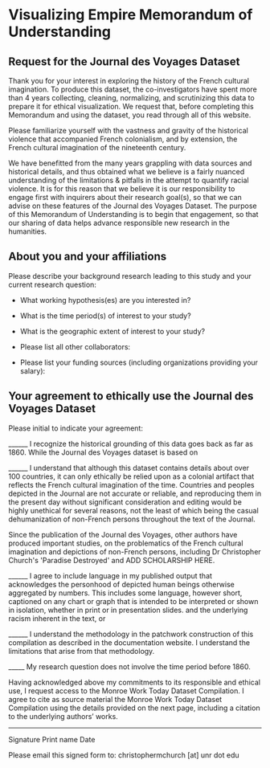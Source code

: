 # Visualizing Empire Memorandum of Understanding

## Request for the Journal des Voyages Dataset

Thank you for your interest in exploring the history of the French cultural imagination. To produce this dataset, the co-investigators have spent more than 4 years collecting, cleaning, normalizing, and scrutinizing this data to prepare it for ethical visualization. We request that, before completing this Memorandum and using the dataset, you read through all of this website.

Please familiarize yourself with the vastness and gravity of the historical violence that accompanied French colonialism, and by extension, the French cultural imagination of the nineteenth century.

We have benefitted from the many years grappling with data sources and historical details, and thus obtained what we believe is a fairly nuanced understanding of the limitations & pitfalls in the attempt to quantify racial violence. It is for this reason that we believe it is our responsibility to engage first with inquirers about their research goal(s), so that we can advise on these features of the Journal des Voyages Dataset. The purpose of this Memorandum of Understanding is to begin that engagement, so that our sharing of data helps advance responsible new research in the humanities.

## About you and your affiliations

Please describe your background research leading to this study and your current research question:
- What working hypothesis(es) are you interested in?

- What is the time period(s) of interest to your study?

- What is the geographic extent of interest to your study?

- Please list all other collaborators:

- Please list your funding sources (including organizations providing your salary):

## Your agreement to ethically use the Journal des Voyages Dataset

Please initial to indicate your agreement:

______ I recognize the historical grounding of this data goes back as far as 1860. While the Journal des Voyages dataset is based on

______ I understand that although this dataset contains details about over 100 countries, it can only ethically be relied upon as a colonial artifact that reflects the French cultural imagination of the time. Countries and peoples depicted in the Journal are not accurate or reliable, and reproducing them in the present day without significant consideration and editing would be highly unethical for several reasons, not the least of which being the casual dehumanization of non-French persons throughout the text of the Journal.

Since the publication of the Journal des Voyages, other authors have produced important studies, on the problematics of the French cultural imagination and depictions of non-French persons, including Dr Christopher Church's 'Paradise Destroyed' and ADD SCHOLARSHIP HERE.

______ I agree to include language in my published output that acknowledges the personhood of depicted human beings otherwise aggregated by numbers. This includes some language, however short, captioned on any chart or graph that is intended to be interpreted or shown in isolation, whether in print or in presentation slides. and the underlying racism inherent in the text, or

______ I understand the methodology in the patchwork construction of this compilation as described in the documentation website. I understand the limitations that arise from that methodology.

_____ My research question does not involve the time period before 1860.

Having acknowledged above my commitments to its responsible and ethical use, I request access to the Monroe Work Today Dataset Compilation. I agree to cite as source material the Monroe Work Today Dataset Compilation using the details provided on the next page, including a citation to the underlying authors’ works.

______________________________ ____________________ ______________

Signature Print name Date

Please email this signed form to: christophermchurch [at] unr dot edu
